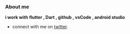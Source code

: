 ### About me
**i work with flutter , Dart , github , vsCode , android studio**
- connect with me on [twitter](https://twitter.com/LilMations).
